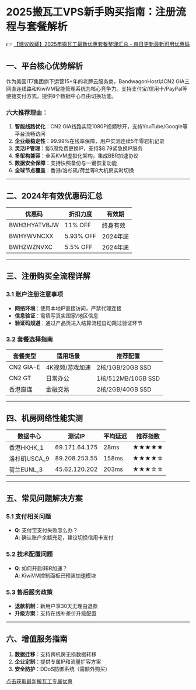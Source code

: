 # 2025搬瓦工VPS新手购买指南：注册流程与套餐解析

👉 [【建议收藏】2025年搬瓦工最新优惠套餐整理汇总 - 每日更新最新可用优惠码](https://bit.ly/banwagon)

## 一、平台核心优势解析
作为美国IT7集团旗下运营15+年的老牌云服务商，BandwagonHost以CN2 GIA三网直连线路和KiwiVM智能管理系统为核心竞争力。支持支付宝/信用卡/PayPal等便捷支付方式，提供8个数据中心自由切换功能。

### 六大推荐理由：
1. **智能线路优化**：CN2 GIA线路实现1080P视频秒开，支持YouTube/Google等平台流畅访问
2. **企业级稳定性**：99.99%在线率保障，用户实测连续5年零宕机记录
3. **灵活IP管理**：每5周免费更换IP，支持$8.79紧急换IP服务
4. **多架构兼容**：全系KVM虚拟化架构，集成BBR加速协议
5. **数据安全保障**：支持快照备份与一键恢复功能
6. **全球节点覆盖**：香港/洛杉矶/荷兰等8大机房实时切换

---

## 二、2024年有效优惠码汇总
| 优惠码             | 折扣力度 | 有效期   |
|---------------------|----------|----------|
| BWH3HYATVBJW        | 11% OFF  | 终身有效 |
| BWHYWVNCXX          | 5.93% OFF| 2024年底 |
| BWHZWZNVXC          | 5.5% OFF | 2024年底 |

---

## 三、注册购买全流程详解
### 3.1 账户注册注意事项
- **网络环境**：使用本地IP直接访问，严禁代理连接
- **信息验证**：需填写真实国家/地区信息
- **验证码规避**：通过产品页进入结算流程自动跳过验证环节

### 3.2 套餐选择指南
| 套餐类型       | 适用场景           | 推荐配置             |
|----------------|--------------------|----------------------|
| CN2 GIA-E      | 4K视频/游戏加速    | 2核/1GB/20GB SSD     |
| CN2 GT         | 日常办公           | 1核/512MB/10GB SSD   |
| 香港直连       | 金融交易           | 2核/2GB/40GB SSD     |

---

## 四、机房网络性能实测
| 数据中心       | 测试IP         | 平均延迟 | 推荐指数 |
|----------------|----------------|----------|----------|
| 香港HKHK_1     | 69.171.64.175  | 28ms     | ★★★★★    |
| 洛杉矶USCA_9   | 89.208.253.55  | 158ms    | ★★★★☆    |
| 荷兰EUNL_3     | 45.62.120.202  | 203ms    | ★★★☆☆    |

---

## 五、常见问题解决方案
### 5.1 支付相关问题
- **Q**: 支付宝支付失败怎么办？  
  **A**: 确认账户余额充足，建议切换信用卡支付

### 5.2 技术配置问题
- **Q**: 如何开启BBR加速？  
  **A**: KiwiVM控制面板已预装加速模块

### 5.3 售后服务政策
- **退款机制**：新用户享30天无理由退款
- **升级方案**：支持在线补差价升级配置

---

## 六、增值服务指南
1. **数据迁移**：支持跨机房无损数据转移
2. **企业定制**：提供专属IP和流量扩容方案
3. **安全防护**：DDoS防御系统（需额外购买）

[点击获取最新搬瓦工专属优惠](https://bit.ly/banwagon)